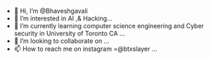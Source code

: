 - 👋 Hi, I’m @Bhaveshgavali 
- 👀 I’m interested in AI ,& Hacking...
- 🌱 I’m currently learning computer science engineering and Cyber security in University of Toronto CA ...
- 💞️ I’m looking to collaborate on ...
- 📫 How to reach me on instagram =@btxslayer ...

<!---
Bhaveshgavali/Bhaveshgavali is a ✨ special ✨ repository because its `README.md` (this file) appears on your GitHub profile.
You can click the Preview link to take a look at your changes.
--->
